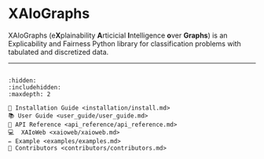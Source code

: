 # XAIoGraphs

XAIoGraphs (e**X**plainability **A**rticicial **I**ntelligence **o**ver **Graphs**) is an Explicability and Fairness 
Python library for classification problems with tabulated and discretized data.


<hr>

```{include} installation/install.md
```


```{toctree}
:hidden:
:includehidden:
:maxdepth: 2

🚀 Installation Guide <installation/install.md>
📚 User Guide <user_guide/user_guide.md>
💎 API Reference <api_reference/api_reference.md>
💻  XAIoWeb <xaioweb/xaioweb.md>
✏️ Example <examples/examples.md>
🤝 Contributors <contributors/contributors.md>
```


[//]: # (```{toctree})

[//]: # (:hidden:)

[//]: # ()
[//]: # (🚀 Installation Guide <installation/install.md>)

[//]: # (📚 User Guide <user_guide/user_guide.md>)

[//]: # (💎 API Reference <api_reference/api_reference.md>)

[//]: # (💻  XAIoWeb <xaioweb/xaioweb.md>)

[//]: # (✏️ Example <examples/examples.md>)

[//]: # (🤝 Contributors <contributors/contributors.md>)

[//]: # (```)